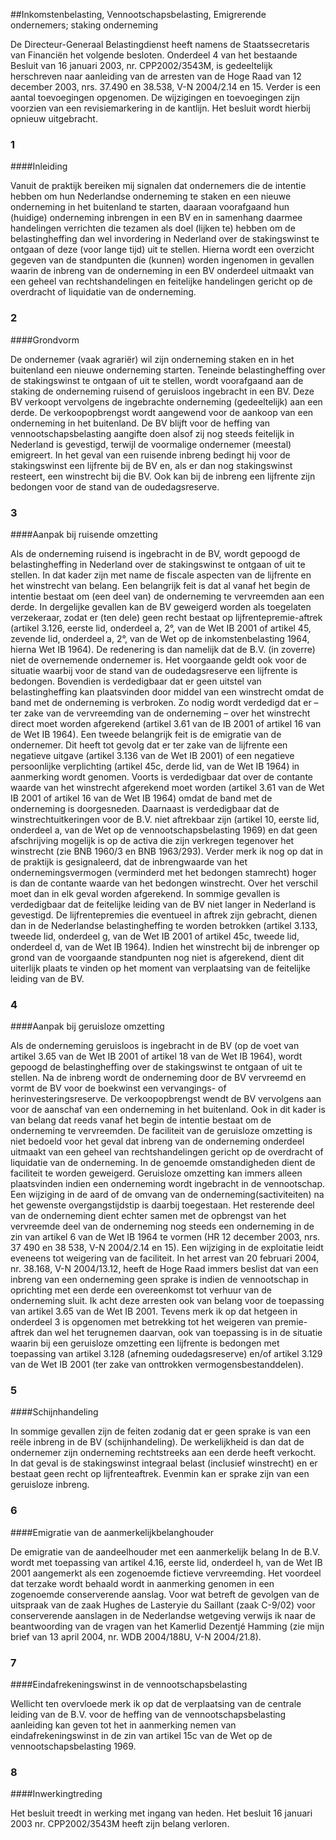 <meta http-equiv='Content-Type' content='text/html; charset=utf-8' />

##Inkomstenbelasting, Vennootschapsbelasting, Emigrerende ondernemers; staking onderneming

De Directeur-Generaal Belastingdienst heeft namens de Staatssecretaris van Financiën het volgende besloten.     Onderdeel 4 van het bestaande Besluit van 16 januari 2003, nr. CPP2002/3543M, is gedeeltelijk herschreven naar aanleiding van de arresten van de Hoge Raad van 12 december 2003, nrs. 37.490 en 38.538, V-N 2004/2.14 en 15. Verder is een aantal toevoegingen opgenomen. De wijzigingen en toevoegingen zijn voorzien van een revisiemarkering in de kantlijn. Het besluit wordt hierbij opnieuw uitgebracht.   
### 1  

####Inleiding

Vanuit de praktijk bereiken mij signalen dat ondernemers die de intentie hebben om hun Nederlandse onderneming te staken en een nieuwe onderneming in het buitenland te starten, daaraan voorafgaand hun (huidige) onderneming inbrengen in een BV en in samenhang daarmee handelingen verrichten die tezamen als doel (lijken te) hebben om de belastingheffing dan wel invordering in Nederland over de stakingswinst te ontgaan of deze (voor lange tijd) uit te stellen. Hierna wordt een overzicht gegeven van de standpunten die (kunnen) worden ingenomen in gevallen waarin de inbreng van de onderneming in een BV onderdeel uitmaakt van een geheel van rechtshandelingen en feitelijke handelingen gericht op de overdracht of liquidatie van de onderneming.    
### 2  

####Grondvorm

De ondernemer (vaak agrariër) wil zijn onderneming staken en in het buitenland een nieuwe onderneming starten. Teneinde belastingheffing over de stakingswinst te ontgaan of uit te stellen, wordt voorafgaand aan de staking de onderneming ruisend of geruisloos ingebracht in een BV. Deze BV verkoopt vervolgens de ingebrachte onderneming (gedeeltelijk) aan een derde. De verkoopopbrengst wordt aangewend voor de aankoop van een onderneming in het buitenland. De BV blijft voor de heffing van vennootschapsbelasting aangifte doen alsof zij nog steeds feitelijk in Nederland is gevestigd, terwijl de voormalige ondernemer (meestal) emigreert. In het geval van een ruisende inbreng bedingt hij voor de stakingswinst een lijfrente bij de BV en, als er dan nog stakingswinst resteert, een winstrecht bij die BV. Ook kan bij de inbreng een lijfrente zijn bedongen voor de stand van de oudedagsreserve.    
### 3  

####Aanpak bij ruisende omzetting

Als de onderneming ruisend is ingebracht in de BV, wordt gepoogd de belastingheffing in Nederland over de stakingswinst te ontgaan of uit te stellen. In dat kader zijn met name de fiscale aspecten van de lijfrente en het winstrecht van belang. Een belangrijk feit is dat al vanaf het begin de intentie bestaat om (een deel van) de onderneming te vervreemden aan een derde. In dergelijke gevallen kan de BV geweigerd worden als toegelaten verzekeraar, zodat er (ten dele) geen recht bestaat op lijfrentepremie-aftrek (artikel 3.126, eerste lid, onderdeel a, 2°, van de Wet IB 2001 of artikel 45, zevende lid, onderdeel a, 2°, van de Wet op de inkomstenbelasting 1964, hierna Wet IB 1964). De redenering is dan namelijk dat de B.V. (in zoverre) niet de overnemende ondernemer is. Het voorgaande geldt ook voor de situatie waarbij voor de stand van de oudedagsreserve een lijfrente is bedongen. Bovendien is verdedigbaar dat er geen uitstel van belastingheffing kan plaatsvinden door middel van een winstrecht omdat de band met de onderneming is verbroken. Zo nodig wordt verdedigd dat er – ter zake van de vervreemding van de onderneming – over het winstrecht direct moet worden afgerekend (artikel 3.61 van de IB 2001 of artikel 16 van de Wet IB 1964). Een tweede belangrijk feit is de emigratie van de ondernemer. Dit heeft tot gevolg dat er ter zake van de lijfrente een negatieve uitgave (artikel 3.136 van de Wet IB 2001) of een negatieve persoonlijke verplichting (artikel 45c, derde lid, van de Wet IB 1964) in aanmerking wordt genomen. Voorts is verdedigbaar dat over de contante waarde van het winstrecht afgerekend moet worden (artikel 3.61 van de Wet IB 2001 of artikel 16 van de Wet IB 1964) omdat de band met de onderneming is doorgesneden. Daarnaast is verdedigbaar dat de winstrechtuitkeringen voor de B.V. niet aftrekbaar zijn (artikel 10, eerste lid, onderdeel a, van de Wet op de vennootschapsbelasting 1969) en dat geen afschrijving mogelijk is op de activa die zijn verkregen tegenover het winstrecht (zie BNB 1960/3 en BNB 1963/293). Verder merk ik nog op dat in de praktijk is gesignaleerd, dat de inbrengwaarde van het ondernemingsvermogen (verminderd met het bedongen stamrecht) hoger is dan de contante waarde van het bedongen winstrecht. Over het verschil moet dan in elk geval worden afgerekend. In sommige gevallen is verdedigbaar dat de feitelijke leiding van de BV niet langer in Nederland is gevestigd. De lijfrentepremies die eventueel in aftrek zijn gebracht, dienen dan in de Nederlandse belastingheffing te worden betrokken (artikel 3.133, tweede lid, onderdeel g, van de Wet IB 2001 of artikel 45c, tweede lid, onderdeel d, van de Wet IB 1964). Indien het winstrecht bij de inbrenger op grond van de voorgaande standpunten nog niet is afgerekend, dient dit uiterlijk plaats te vinden op het moment van verplaatsing van de feitelijke leiding van de BV.    
### 4  

####Aanpak bij geruisloze omzetting

Als de onderneming geruisloos is ingebracht in de BV (op de voet van artikel 3.65 van de Wet IB 2001 of artikel 18 van de Wet IB 1964), wordt gepoogd de belastingheffing over de stakingswinst te ontgaan of uit te stellen. Na de inbreng wordt de onderneming door de BV vervreemd en vormt de BV voor de boekwinst een vervangings- of herinvesteringsreserve. De verkoopopbrengst wendt de BV vervolgens aan voor de aanschaf van een onderneming in het buitenland. Ook in dit kader is van belang dat reeds vanaf het begin de intentie bestaat om de onderneming te vervreemden. De faciliteit van de geruisloze omzetting is niet bedoeld voor het geval dat inbreng van de onderneming onderdeel uitmaakt van een geheel van rechtshandelingen gericht op de overdracht of liquidatie van de onderneming. In de genoemde omstandigheden dient de faciliteit te worden geweigerd. Geruisloze omzetting kan immers alleen plaatsvinden indien een onderneming wordt ingebracht in de vennootschap. Een wijziging in de aard of de omvang van de onderneming(sactiviteiten) na het gewenste overgangstijdstip is daarbij toegestaan. Het resterende deel van de onderneming dient echter samen met de opbrengst van het vervreemde deel van de onderneming nog steeds een onderneming in de zin van artikel 6 van de Wet IB 1964 te vormen (HR 12 december 2003, nrs. 37 490 en 38 538, V-N 2004/2.14 en 15). Een wijziging in de exploitatie leidt eveneens tot weigering van de faciliteit. In het arrest van 20 februari 2004, nr. 38.168, V-N 2004/13.12, heeft de Hoge Raad immers beslist dat van een inbreng van een onderneming geen sprake is indien de vennootschap in oprichting met een derde een overeenkomst tot verhuur van de onderneming sluit. Ik acht deze arresten ook van belang voor de toepassing van artikel 3.65 van de Wet IB 2001. Tevens merk ik op dat hetgeen in onderdeel 3 is opgenomen met betrekking tot het weigeren van premie-aftrek dan wel het terugnemen daarvan, ook van toepassing is in de situatie waarin bij een geruisloze omzetting een lijfrente is bedongen met toepassing van artikel 3.128 (afneming oudedagsreserve) en/of artikel 3.129 van de Wet IB 2001 (ter zake van onttrokken vermogensbestanddelen).    
### 5  

####Schijnhandeling

In sommige gevallen zijn de feiten zodanig dat er geen sprake is van een reële inbreng in de BV (schijnhandeling). De werkelijkheid is dan dat de ondernemer zijn onderneming rechtstreeks aan een derde heeft verkocht. In dat geval is de stakingswinst integraal belast (inclusief winstrecht) en er bestaat geen recht op lijfrenteaftrek. Evenmin kan er sprake zijn van een geruisloze inbreng.    
### 6  

####Emigratie van de aanmerkelijkbelanghouder

De emigratie van de aandeelhouder met een aanmerkelijk belang In de B.V. wordt met toepassing van artikel 4.16, eerste lid, onderdeel h, van de Wet IB 2001 aangemerkt als een zogenoemde fictieve vervreemding. Het voordeel dat terzake wordt behaald wordt in aanmerking genomen in een zogenoemde conserverende aanslag. Voor wat betreft de gevolgen van de uitspraak van de zaak Hughes de Lasteryie du Saillant (zaak C-9/02) voor conserverende aanslagen in de Nederlandse wetgeving verwijs ik naar de beantwoording van de vragen van het Kamerlid Dezentjé Hamming (zie mijn brief van 13 april 2004, nr. WDB 2004/188U, V-N 2004/21.8).    
### 7  

####Eindafrekeningswinst in de vennootschapsbelasting

Wellicht ten overvloede merk ik op dat de verplaatsing van de centrale leiding van de B.V. voor de heffing van de vennootschapsbelasting aanleiding kan geven tot het in aanmerking nemen van eindafrekeningswinst in de zin van artikel 15c van de Wet op de vennootschapsbelasting 1969.    
### 8  

####Inwerkingtreding

Het besluit treedt in werking met ingang van heden. Het besluit 16 januari 2003 nr. CPP2002/3543M heeft zijn belang verloren.     

